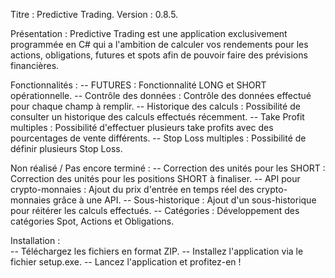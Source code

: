 Titre : Predictive Trading.
Version : 0.8.5.

Présentation : Predictive Trading est une application exclusivement programmée en C# qui a l'ambition de calculer vos rendements pour les actions, obligations, futures et spots afin de pouvoir faire des prévisions financières.

Fonctionnalités : 
-- FUTURES : Fonctionnalité LONG et SHORT opérationnelle.
-- Contrôle des données : Contrôle des données effectué pour chaque champ à remplir.
-- Historique des calculs : Possibilité de consulter un historique des calculs effectués récemment.
-- Take Profit multiples : Possibilité d'effectuer plusieurs take profits avec des pourcentages de vente différents.
-- Stop Loss multiples : Possibilité de définir plusieurs Stop Loss.

Non réalisé / Pas encore terminé :
-- Correction des unités pour les SHORT : Correction des unités pour les positions SHORT à finaliser.
-- API pour crypto-monnaies : Ajout du prix d'entrée en temps réel des crypto-monnaies grâce à une API.
-- Sous-historique : Ajout d'un sous-historique pour réitérer les calculs effectués.
-- Catégories : Développement des catégories Spot, Actions et Obligations.

Installation :  
-- Téléchargez les fichiers en format ZIP.
-- Installez l'application via le fichier setup.exe.
-- Lancez l'application et profitez-en !
